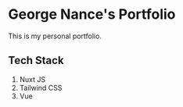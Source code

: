 # George Nance's Portfolio

This is my personal portfolio.




## Tech Stack

1. Nuxt JS
2. Tailwind CSS
3. Vue
